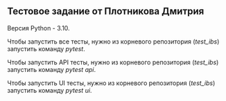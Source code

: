 ## Тестовое задание от Плотникова Дмитрия

Версия Python - 3.10.

Чтобы запустить все тесты, нужно из корневого репозитория (*test_ibs*) запустить команду *pytest*.

Чтобы запустить API тесты, нужно из корневого репозитория (*test_ibs*) запустить команду *pytest api*.

Чтобы запустить UI тесты, нужно из корневого репозитория (*test_ibs*) запустить команду *pytest ui*.
